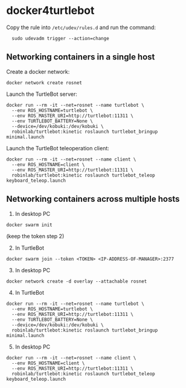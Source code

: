# docker4turtlebot

Copy the rule into `/etc/udev/rules.d` and run the command:
```
  sudo udevadm trigger --action=change
```

## Networking containers in a single host

Create a docker network:
```
docker network create rosnet
```

Launch the TurtleBot server:
```
docker run --rm -it --net=rosnet --name turtlebot \
  --env ROS_HOSTNAME=turtlebot \
  --env ROS_MASTER_URI=http://turtlebot:11311 \
  --env TURTLEBOT_BATTERY=None \
  --device=/dev/kobuki:/dev/kobuki \
  robinlab/turtlebot:kinetic roslaunch turtlebot_bringup minimal.launch
```

Launch the TurtleBot teleoperation client:
```
docker run --rm -it --net=rosnet --name client \
  --env ROS_HOSTNAME=client \
  --env ROS_MASTER_URI=http://turtlebot:11311 \
  robinlab/turtlebot:kinetic roslaunch turtlebot_teleop keyboard_teleop.launch
```

## Networking containers across multiple hosts

1. In desktop PC
```
docker swarm init
```
(keep the token step 2)

2. In TurtleBot
```
docker swarm join --token <TOKEN> <IP-ADDRESS-OF-MANAGER>:2377
```

3. In desktop PC
```
docker network create -d overlay --attachable rosnet
```

4. In TurtleBot
```
docker run --rm -it --net=rosnet --name turtlebot \
  --env ROS_HOSTNAME=turtlebot \
  --env ROS_MASTER_URI=http://turtlebot:11311 \
  --env TURTLEBOT_BATTERY=None \
  --device=/dev/kobuki:/dev/kobuki \
  robinlab/turtlebot:kinetic roslaunch turtlebot_bringup minimal.launch
```

5. In desktop PC
```
docker run --rm -it --net=rosnet --name client \
  --env ROS_HOSTNAME=client \
  --env ROS_MASTER_URI=http://turtlebot:11311 \
  robinlab/turtlebot:kinetic roslaunch turtlebot_teleop keyboard_teleop.launch
```
